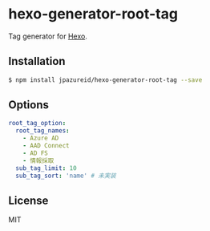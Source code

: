 # hexo-generator-root-tag

Tag generator for [Hexo].

## Installation

``` bash
$ npm install jpazureid/hexo-generator-root-tag --save
```

## Options

``` yaml
root_tag_option:
  root_tag_names:
    - Azure AD
    - AAD Connect
    - AD FS
    - 情報採取
  sub_tag_limit: 10
  sub_tag_sort: 'name' # 未実装
```

## License

MIT

[Hexo]: http://hexo.io/